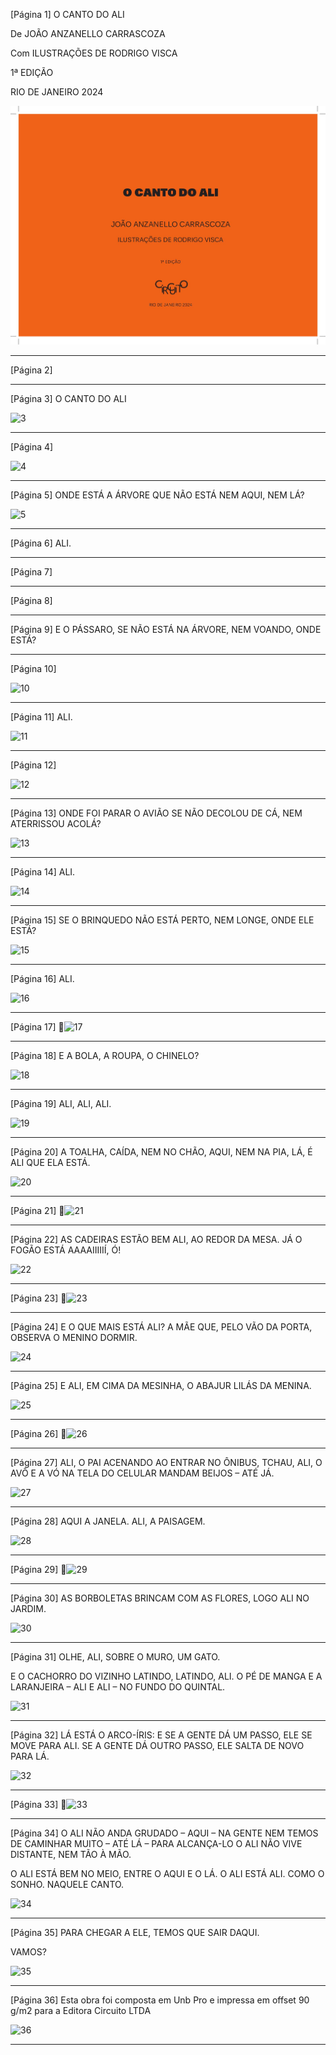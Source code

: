 [Página 1]
O CANTO DO ALI

De
JOÃO ANZANELLO CARRASCOZA

Com ILUSTRAÇÕES DE RODRIGO VISCA

1ª EDIÇÃO

RIO DE JANEIRO 2024

![1](./img/page_1-01.jpg)

---

[Página 2]

---

[Página 3]
O CANTO DO ALI

![3](./img/page_3-01.jpg)

---

[Página 4]

![4](./img/page_4-01.jpg)

---

[Página 5]
ONDE ESTÁ A ÁRVORE
QUE NÃO ESTÁ NEM AQUI,
NEM LÁ?


![5](./img/page_5-01.jpg)

---

[Página 6]
ALI.


---

[Página 7]

---

[Página 8]

---

[Página 9]
E O PÁSSARO,
SE NÃO ESTÁ NA ÁRVORE,
NEM VOANDO, ONDE ESTÁ?


---

[Página 10]

![10](./img/page_10-01.jpg)

---

[Página 11]
ALI.


![11](./img/page_11-01.jpg)

---

[Página 12]

![12](./img/page_12-01.jpg)

---

[Página 13]
ONDE FOI PARAR O AVIÃO
SE NÃO DECOLOU DE CÁ,
NEM ATERRISSOU ACOLÁ?


![13](./img/page_13-01.jpg)

---

[Página 14]
ALI.

![14](./img/page_14-01.jpg)

---

[Página 15]
SE O BRINQUEDO
NÃO ESTÁ PERTO,
NEM LONGE,
ONDE ELE ESTÁ?

![15](./img/page_15-01.jpg)

---

[Página 16]
ALI.

![16](./img/page_16-01.jpg)

---

[Página 17]
![17](./img/page_17-01.jpg)

---

[Página 18]
E A BOLA,
A ROUPA,
O CHINELO?

![18](./img/page_18-01.jpg)

---

[Página 19]
ALI, ALI, ALI.

![19](./img/page_19-01.jpg)

---

[Página 20]
A TOALHA, CAÍDA,
NEM NO CHÃO, AQUI,
NEM NA PIA, LÁ,
É ALI QUE ELA ESTÁ.

![20](./img/page_20-01.jpg)

---

[Página 21]
![21](./img/page_21-01.jpg)

---

[Página 22]
AS CADEIRAS ESTÃO BEM ALI, AO REDOR DA MESA.
JÁ O FOGÃO ESTÁ AAAAIIIIIÍ, Ó!

![22](./img/page_22-01.jpg)

---

[Página 23]
![23](./img/page_23-01.jpg)

---

[Página 24]
E O QUE MAIS ESTÁ ALI?
A MÃE QUE,
PELO VÃO DA PORTA,
OBSERVA O MENINO
DORMIR.

![24](./img/page_24-01.jpg)

---

[Página 25]
E ALI, EM CIMA DA MESINHA,
O ABAJUR LILÁS DA MENINA.

![25](./img/page_25-01.jpg)

---

[Página 26]
![26](./img/page_26-01.jpg)

---

[Página 27]
ALI, O PAI ACENANDO
AO ENTRAR NO ÔNIBUS, TCHAU,
ALI, O AVÔ E A VÓ NA TELA DO CELULAR
MANDAM BEIJOS – ATÉ JÁ.

![27](./img/page_27-01.jpg)

---

[Página 28]
AQUI A JANELA.
ALI, A PAISAGEM.

![28](./img/page_28-01.jpg)

---

[Página 29]
![29](./img/page_29-01.jpg)

---

[Página 30]
AS BORBOLETAS BRINCAM COM AS FLORES,
LOGO ALI NO JARDIM.

![30](./img/page_30-01.jpg)

---

[Página 31]
OLHE, ALI,
SOBRE O MURO,
UM GATO.

E O CACHORRO DO VIZINHO LATINDO, LATINDO, ALI.
O PÉ DE MANGA E A LARANJEIRA – ALI E ALI – NO FUNDO DO QUINTAL.

![31](./img/page_31-01.jpg)

---

[Página 32]
LÁ ESTÁ O ARCO-ÍRIS:
E SE A GENTE DÁ UM PASSO,
ELE SE MOVE PARA ALI.
SE A GENTE DÁ OUTRO PASSO,
ELE SALTA DE NOVO PARA LÁ.

![32](./img/page_32-01.jpg)

---

[Página 33]
![33](./img/page_33-01.jpg)

---

[Página 34]
O ALI NÃO ANDA GRUDADO – AQUI – NA GENTE
NEM TEMOS DE CAMINHAR MUITO – ATÉ LÁ – PARA ALCANÇA-LO
O ALI NÃO VIVE DISTANTE,
NEM TÃO À MÃO.

O ALI ESTÁ BEM NO MEIO,
ENTRE O AQUI E O LÁ.
O ALI ESTÁ ALI.
COMO O SONHO.
NAQUELE CANTO.

![34](./img/page_34-01.jpg)

---

[Página 35]
PARA CHEGAR A ELE,
TEMOS QUE SAIR DAQUI.

VAMOS?

![35](./img/page_35-01.jpg)

---

[Página 36]
Esta obra foi composta em Unb Pro
e impressa em offset 90 g/m2
para a Editora Circuito LTDA

![36](./img/page_36-01.jpg)

---

